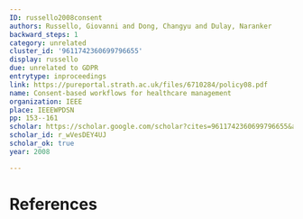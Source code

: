 ```yaml
---
ID: russello2008consent
authors: Russello, Giovanni and Dong, Changyu and Dulay, Naranker
backward_steps: 1
category: unrelated
cluster_id: '9611742360699796655'
display: russello
due: unrelated to GDPR
entrytype: inproceedings
link: https://pureportal.strath.ac.uk/files/6710284/policy08.pdf
name: Consent-based workflows for healthcare management
organization: IEEE
place: IEEEWPDSN
pp: 153--161
scholar: https://scholar.google.com/scholar?cites=9611742360699796655&as_sdt=2005&sciodt=0,5&hl=en
scholar_id: r_wVesDEY4UJ
scholar_ok: true
year: 2008

---
```


# References

